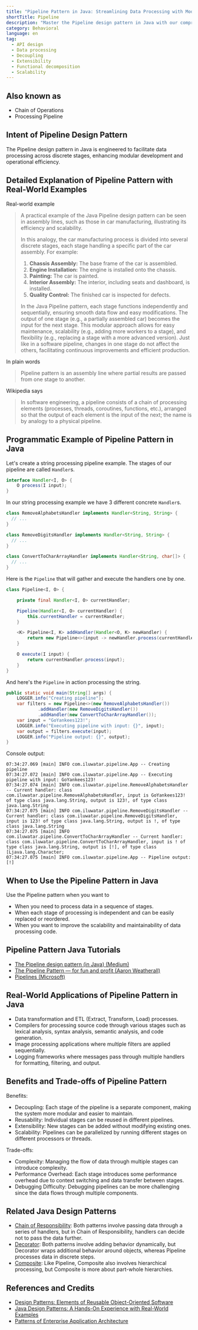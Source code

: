 ```yaml
---
title: "Pipeline Pattern in Java: Streamlining Data Processing with Modular Components"
shortTitle: Pipeline
description: "Master the Pipeline design pattern in Java with our comprehensive guide. Learn how to implement data processing in discrete stages for improved code scalability and flexibility. Ideal for developers looking to advance their software engineering skills."
category: Behavioral
language: en
tag:
  - API design
  - Data processing
  - Decoupling
  - Extensibility
  - Functional decomposition
  - Scalability
---
```


## Also known as

* Chain of Operations
* Processing Pipeline

## Intent of Pipeline Design Pattern

The Pipeline design pattern in Java is engineered to facilitate data processing across discrete stages, enhancing modular development and operational efficiency.

## Detailed Explanation of Pipeline Pattern with Real-World Examples

Real-world example

> A practical example of the Java Pipeline design pattern can be seen in assembly lines, such as those in car manufacturing, illustrating its efficiency and scalability.
>
> In this analogy, the car manufacturing process is divided into several discrete stages, each stage handling a specific part of the car assembly. For example:
>
> 1. **Chassis Assembly:** The base frame of the car is assembled.
> 2. **Engine Installation:** The engine is installed onto the chassis.
> 3. **Painting:** The car is painted.
> 4. **Interior Assembly:** The interior, including seats and dashboard, is installed.
> 5. **Quality Control:** The finished car is inspected for defects.
>
> In the Java Pipeline pattern, each stage functions independently and sequentially, ensuring smooth data flow and easy modifications. The output of one stage (e.g., a partially assembled car) becomes the input for the next stage. This modular approach allows for easy maintenance, scalability (e.g., adding more workers to a stage), and flexibility (e.g., replacing a stage with a more advanced version). Just like in a software pipeline, changes in one stage do not affect the others, facilitating continuous improvements and efficient production.

In plain words

> Pipeline pattern is an assembly line where partial results are passed from one stage to another.

Wikipedia says

> In software engineering, a pipeline consists of a chain of processing elements (processes, threads, coroutines, functions, etc.), arranged so that the output of each element is the input of the next; the name is by analogy to a physical pipeline.

## Programmatic Example of Pipeline Pattern in Java

Let's create a string processing pipeline example. The stages of our pipeline are called `Handler`s.

```java
interface Handler<I, O> {
    O process(I input);
}
```

In our string processing example we have 3 different concrete `Handler`s.

```java
class RemoveAlphabetsHandler implements Handler<String, String> {
  // ...
}

class RemoveDigitsHandler implements Handler<String, String> {
  // ...
}

class ConvertToCharArrayHandler implements Handler<String, char[]> {
  // ...
}
```

Here is the `Pipeline` that will gather and execute the handlers one by one.

```java
class Pipeline<I, O> {

    private final Handler<I, O> currentHandler;

    Pipeline(Handler<I, O> currentHandler) {
        this.currentHandler = currentHandler;
    }

    <K> Pipeline<I, K> addHandler(Handler<O, K> newHandler) {
        return new Pipeline<>(input -> newHandler.process(currentHandler.process(input)));
    }

    O execute(I input) {
        return currentHandler.process(input);
    }
}
```

And here's the `Pipeline` in action processing the string.

```java
public static void main(String[] args) {
    LOGGER.info("Creating pipeline");
    var filters = new Pipeline<>(new RemoveAlphabetsHandler())
            .addHandler(new RemoveDigitsHandler())
            .addHandler(new ConvertToCharArrayHandler());
    var input = "GoYankees123!";
    LOGGER.info("Executing pipeline with input: {}", input);
    var output = filters.execute(input);
    LOGGER.info("Pipeline output: {}", output);
}
```

Console output:

```
07:34:27.069 [main] INFO com.iluwatar.pipeline.App -- Creating pipeline
07:34:27.072 [main] INFO com.iluwatar.pipeline.App -- Executing pipeline with input: GoYankees123!
07:34:27.074 [main] INFO com.iluwatar.pipeline.RemoveAlphabetsHandler -- Current handler: class com.iluwatar.pipeline.RemoveAlphabetsHandler, input is GoYankees123! of type class java.lang.String, output is 123!, of type class java.lang.String
07:34:27.075 [main] INFO com.iluwatar.pipeline.RemoveDigitsHandler -- Current handler: class com.iluwatar.pipeline.RemoveDigitsHandler, input is 123! of type class java.lang.String, output is !, of type class java.lang.String
07:34:27.075 [main] INFO com.iluwatar.pipeline.ConvertToCharArrayHandler -- Current handler: class com.iluwatar.pipeline.ConvertToCharArrayHandler, input is ! of type class java.lang.String, output is [!], of type class [Ljava.lang.Character;
07:34:27.075 [main] INFO com.iluwatar.pipeline.App -- Pipeline output: [!]
```

## When to Use the Pipeline Pattern in Java

Use the Pipeline pattern when you want to

* When you need to process data in a sequence of stages.
* When each stage of processing is independent and can be easily replaced or reordered.
* When you want to improve the scalability and maintainability of data processing code.

## Pipeline Pattern Java Tutorials

* [The Pipeline design pattern (in Java) (Medium)](https://medium.com/@deepakbapat/the-pipeline-design-pattern-in-java-831d9ce2fe21)
* [The Pipeline Pattern — for fun and profit (Aaron Weatherall)](https://medium.com/@aaronweatherall/the-pipeline-pattern-for-fun-and-profit-9b5f43a98130)
* [Pipelines (Microsoft)](https://docs.microsoft.com/en-us/previous-versions/msp-n-p/ff963548(v=pandp.10))

## Real-World Applications of Pipeline Pattern in Java

* Data transformation and ETL (Extract, Transform, Load) processes.
* Compilers for processing source code through various stages such as lexical analysis, syntax analysis, semantic analysis, and code generation.
* Image processing applications where multiple filters are applied sequentially.
* Logging frameworks where messages pass through multiple handlers for formatting, filtering, and output.

## Benefits and Trade-offs of Pipeline Pattern

Benefits:

* Decoupling: Each stage of the pipeline is a separate component, making the system more modular and easier to maintain.
* Reusability: Individual stages can be reused in different pipelines.
* Extensibility: New stages can be added without modifying existing ones.
* Scalability: Pipelines can be parallelized by running different stages on different processors or threads.

Trade-offs:

* Complexity: Managing the flow of data through multiple stages can introduce complexity.
* Performance Overhead: Each stage introduces some performance overhead due to context switching and data transfer between stages.
* Debugging Difficulty: Debugging pipelines can be more challenging since the data flows through multiple components.

## Related Java Design Patterns

* [Chain of Responsibility](https://java-design-patterns.com/patterns/chain-of-responsibility/): Both patterns involve passing data through a series of handlers, but in Chain of Responsibility, handlers can decide not to pass the data further.
* [Decorator](https://java-design-patterns.com/patterns/decorator/): Both patterns involve adding behavior dynamically, but Decorator wraps additional behavior around objects, whereas Pipeline processes data in discrete steps.
* [Composite](https://java-design-patterns.com/patterns/composite/): Like Pipeline, Composite also involves hierarchical processing, but Composite is more about part-whole hierarchies.

## References and Credits

* [Design Patterns: Elements of Reusable Object-Oriented Software](https://amzn.to/3w0pvKI)
* [Java Design Patterns: A Hands-On Experience with Real-World Examples](https://amzn.to/3yhh525)
* [Patterns of Enterprise Application Architecture](https://amzn.to/3WfKBPR)

